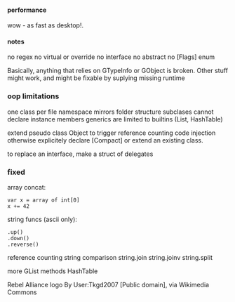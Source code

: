 
#### performance
wow - as fast as desktop!.



#### notes
no regex
no virtual or override
no interface
no abstract
no [Flags] enum

Basically, anything that relies on GTypeInfo or GObject is broken. 
Other stuff might work, and might be fixable by suplying missing runtime 


### oop limitations
one class per file
namespace mirrors folder structure
subclases cannot declare instance members
generics are limited to builtins (List, HashTable)

extend pseudo class Object to trigger reference counting code injection 
otherwise explicitely declare [Compact] or extend an existing class.

to replace an interface, make a struct of delegates

### fixed

array concat:

    var x = array of int[0]
    x += 42

string funcs (ascii only):

    .up()
    .down()
    .reverse()

reference counting
string comparison
string.join
string.joinv
string.split

more GList methods
HashTable




Rebel Alliance logo By User:Tkgd2007 [Public domain], via Wikimedia Commons